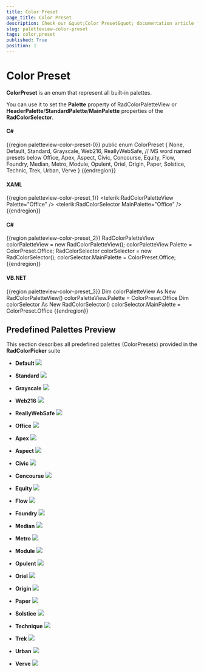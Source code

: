 ```yaml
---
title: Color Preset
page_title: Color Preset
description: Check our &quot;Color Preset&quot; documentation article for the RadColorPicker WPF control.
slug: paletteview-color-preset
tags: color,preset
published: True
position: 1
---
```


# Color Preset

__ColorPreset__ is an enum that represent all built-in palettes.				

You can use it to set  the __Palette__ property of RadColorPaletteView or __HeaderPalette__/__StandardPalette__/__MainPalette__ properties of the __RadColorSelector__.
				
#### __C#__
{{region paletteview-color-preset-0}}
    public enum ColorPreset
    {
        None,
        Default,
        Standard,
        Grayscale,
        Web216,
        ReallyWebSafe,
        // MS word named presets below
        Office,
        Apex,
        Aspect,
        Civic,
        Concourse,
        Equity,
        Flow,
        Foundry,
        Median,
        Metro,
        Module,
        Opulent,
        Oriel,
        Origin,
        Paper,
        Solstice,
        Technic,
        Trek,
        Urban,
        Verve
    }
{{endregion}}

#### __XAML__
{{region paletteview-color-preset_1}}
	<telerik:RadColorPaletteView Palette="Office" />
	<telerik:RadColorSelector MainPalette="Office" />
{{endregion}}

#### __C#__
{{region paletteview-color-preset_2}}
	RadColorPaletteView colorPaletteView = new RadColorPaletteView();
	colorPaletteView.Palette = ColorPreset.Office;
	RadColorSelector colorSelector = new RadColorSelector();
	colorSelector.MainPalette = ColorPreset.Office;
{{endregion}}

#### __VB.NET__
{{region paletteview-color-preset_3}}
		Dim colorPaletteView As New RadColorPaletteView()
		colorPaletteView.Palette = ColorPreset.Office
		Dim colorSelector As New RadColorSelector()
		colorSelector.MainPalette = ColorPreset.Office
{{endregion}}

## Predefined Palettes Preview

This section describes all predefined palettes (ColorPresets) provided in the __RadColorPicker__ suite

* __Default__
	![](images/radcolorpicker-predefined-palettes-default.png)
	
* __Standard__
	![](images/radcolorpicker-predefined-palettes-standart.png)
	
* __Grayscale__
	![](images/radcolorpicker-predefined-palettes-grayscale.png)
	
* __Web216__
	![](images/radcolorpicker-predefined-palettes-web216.png)
	
* __ReallyWebSafe__
	![](images/radcolorpicker-predefined-palettes-reallyWebSafe.png)
	
* __Office__
	![](images/radcolorpicker-predefined-palettes-office.png)
	
* __Apex__
	![](images/radcolorpicker-predefined-palettes-apex.png)
	
* __Aspect__
	![](images/radcolorpicker-predefined-palettes-aspect.png)
	
* __Civic__
	![](images/radcolorpicker-predefined-palettes-civic.png)
	
* __Concourse__
	![](images/radcolorpicker-predefined-palettes-concourse.png)
	
* __Equity__
	![](images/radcolorpicker-predefined-palettes-equity.png)
	
* __Flow__
	![](images/radcolorpicker-predefined-palettes-flow.png)
	
* __Foundry__
	![](images/radcolorpicker-predefined-palettes-foundry.png)
	
* __Median__
	![](images/radcolorpicker-predefined-palettes-median.png)
	
* __Metro__
	![](images/radcolorpicker-predefined-palettes-metro.png)
	
* __Module__
	![](images/radcolorpicker-predefined-palettes-module.png)
	
* __Opulent__
	![](images/radcolorpicker-predefined-palettes-opulent.png)
	
* __Oriel__
	![](images/radcolorpicker-predefined-palettes-oriel.png)
	
* __Origin__
	![](images/radcolorpicker-predefined-palettes-origin.png)
	
* __Paper__
	![](images/radcolorpicker-predefined-palettes-paper.png)
	
* __Solstice__
	![](images/radcolorpicker-predefined-palettes-solstice.png)
	
* __Technique__
	![](images/radcolorpicker-predefined-palettes-technique.png)
	
* __Trek__
	![](images/radcolorpicker-predefined-palettes-trek.png)
	
* __Urban__
	![](images/radcolorpicker-predefined-palettes-urban.png)
	
* __Verve__
	![](images/radcolorpicker-predefined-palettes-verve.png)